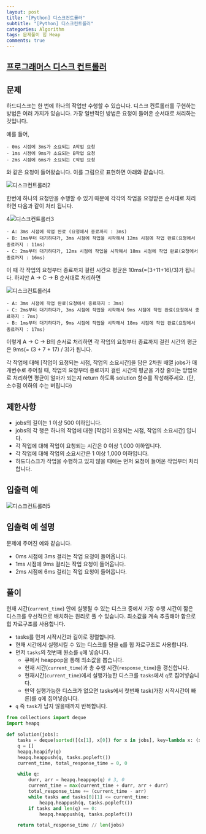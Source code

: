 ```yaml
---
layout: post
title: "[Python] 디스크컨트롤러"
subtitle: "[Python] 디스크컨트롤러"
categories: Algorithm
tags: 문제풀이 힙 Heap
comments: true
---
```


## [프로그래머스 디스크 컨트롤러](https://programmers.co.kr/learn/courses/30/lessons/42627)

## 문제

하드디스크는 한 번에 하나의 작업만 수행할 수 있습니다. 디스크 컨트롤러를 구현하는 방법은 여러 가지가 있습니다. 가장 일반적인 방법은 요청이 들어온 순서대로 처리하는 것입니다.

예를 들어,

```
- 0ms 시점에 3ms가 소요되는 A작업 요청
- 1ms 시점에 9ms가 소요되는 B작업 요청
- 2ms 시점에 6ms가 소요되는 C작업 요청
```
와 같은 요청이 들어왔습니다. 이를 그림으로 표현하면 아래와 같습니다.

![디스크컨트롤러2](https://bernard-choi.github.io/assets/img/post_img/디스크컨트롤러2.jpg)

한번에 하나의 요청만을 수행할 수 있기 때문에 각각의 작업을 요청받은 순서대로 처리하면 다음과 같이 처리 됩니다.

4![디스크컨트롤러3](https://bernard-choi.github.io/assets/img/post_img/디스크컨트롤러3.jpg)

```
- A: 3ms 시점에 작업 완료 (요청에서 종료까지 : 3ms)
- B: 1ms부터 대기하다가, 3ms 시점에 작업을 시작해서 12ms 시점에 작업 완료(요청에서 종료까지 : 11ms)
- C: 2ms부터 대기하다가, 12ms 시점에 작업을 시작해서 18ms 시점에 작업 완료(요청에서 종료까지 : 16ms)
```

이 때 각 작업의 요청부터 종료까지 걸린 시간으 평균은 10ms(=(3+11+16)/3)가 됩니다.
하지만 A -> C -> B 순서대로 처리하면

![디스크컨트롤러4](https://bernard-choi.github.io/assets/img/post_img/디스크컨트롤러4.jpg)

```
- A: 3ms 시점에 작업 완료(요청에서 종료까지 : 3ms)
- C: 2ms부터 대기하다가, 3ms 시점에 작업을 시작해서 9ms 시점에 작업 완료(요청에서 종료까지 : 7ms)
- B: 1ms부터 대기하다가, 9ms 시점에 작업을 시작해서 18ms 시점에 작업 완료(요청에서 종료까지 : 17ms)
```

이렇게 A → C → B의 순서로 처리하면 각 작업의 요청부터 종료까지 걸린 시간의 평균은 9ms(= (3 + 7 + 17) / 3)가 됩니다.

각 작업에 대해 [작업이 요청되는 시점, 작업의 소요시간]을 담은 2차원 배열 jobs가 매개변수로 주어질 때, 작업의 요청부터 종료까지 걸린 시간의 평균을 가장 줄이는 방법으로 처리하면 평균이 얼마가 되는지 return 하도록 solution 함수를 작성해주세요. (단, 소수점 이하의 수는 버립니다)

## 제한사항

- jobs의 길이는 1 이상 500 이하입니다.
- jobs의 각 행은 하나의 작업에 대한 [작업이 요청되는 시점, 작업의 소요시간] 입니다.
- 각 작업에 대해 작업이 요청되는 시간은 0 이상 1,000 이하입니다.
- 각 작업에 대해 작업의 소요시간은 1 이상 1,000 이하입니다.
- 하드디스크가 작업을 수행하고 있지 않을 때에는 먼저 요청이 들어온 작업부터 처리합니다.

## 입출력 예

![디스크컨트롤러5](https://bernard-choi.github.io/assets/img/post_img/디스크컨트롤러5.jpg)

## 입출력 예 설명

문제에 주어진 예와 같습니다.

- 0ms 시점에 3ms 걸리는 작업 요청이 들어옵니다.
- 1ms 시점에 9ms 걸리는 작업 요청이 들어옵니다.
- 2ms 시점에 6ms 걸리는 작업 요청이 들어옵니다.

## 풀이

현재 시간(`current_time`) 안에 실행될 수 있는 디스크 중에서 가장 수행 시간이 짧은 디스크를 우선적으로 배치하는 원리로 풀 수 있습니다. 최소값을 계속 추출해야 함으로 힙 자료구조를 사용합니다.

- tasks를 먼저 시작시간과 길이로 정렬합니다.
- 현재 시간에서 실행시킬 수 있는 디스크를 담을 `q`를 힙 자료구조로 사용합니다.
- 먼저 `tasks`의 첫번째 원소를 `q`에 넣습니다.
  - 큐에서 heappop을 통해 최소값을 뽑습니다.
  - 현재 시간(`current_time`)과 총 수행 시간(`response_time`)을 갱신합니다.
  - 현재시간(`current_time`)에서 실행가능한 디스크를 `tasks`에서 `q`로 집어넣습니다.
  - 만약 실행가능한 디스크가 없으면 tasks에서 첫번째 task(가장 시작시간이 빠른)를 q에 집어넣습니다.
- `q` 즉 `task`가 남지 않을때까지 반복합니다.



```python
from collections import deque
import heapq

def solution(jobs):
    tasks = deque(sorted([(x[1], x[0]) for x in jobs], key=lambda x: (x[1], x[0])))
    q = []
    heapq.heapify(q)
    heapq.heappush(q, tasks.popleft())
    current_time, total_response_time = 0, 0

    while q:
        durr, arr = heapq.heappop(q) # 3, 0
        current_time = max(current_time + durr, arr + durr)
        total_response_time += (current_time - arr)
        while tasks and tasks[0][1] <= current_time:
            heapq.heappush(q, tasks.popleft())
        if tasks and len(q) == 0:
            heapq.heappush(q, tasks.popleft())

    return total_response_time // len(jobs)
```
